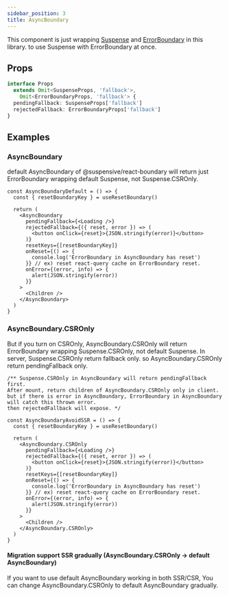 ```yaml
---
sidebar_position: 3
title: AsyncBoundary
---
```


This component is just wrapping [Suspense](https://react-boundary.suspensive.org/docs/reference/Suspense) and [ErrorBoundary](https://react-boundary.suspensive.org/docs/reference/ErrorBoundary) in this library. to use Suspense with ErrorBoundary at once.

## Props

```ts
interface Props
  extends Omit<SuspenseProps, 'fallback'>,
    Omit<ErrorBoundaryProps, 'fallback'> {
  pendingFallback: SuspenseProps['fallback']
  rejectedFallback: ErrorBoundaryProps['fallback']
}
```

## Examples

### AsyncBoundary

default AsyncBoundary of @suspensive/react-boundary will return just ErrorBoundary wrapping default Suspense, not Suspense.CSROnly.

```tsx
const AsyncBoundaryDefault = () => {
  const { resetBoundaryKey } = useResetBoundary()

  return (
    <AsyncBoundary
      pendingFallback={<Loading />}
      rejectedFallback={({ reset, error }) => (
        <button onClick={reset}>{JSON.stringify(error)}</button>
      )}
      resetKeys={[resetBoundaryKey]}
      onReset={() => {
        console.log('ErrorBoundary in AsyncBoundary has reset')
      }} // ex) reset react-query cache on ErrorBoundary reset.
      onError={(error, info) => {
        alert(JSON.stringify(error))
      }}
    >
      <Children />
    </AsyncBoundary>
  )
}
```

### AsyncBoundary.CSROnly

But if you turn on CSROnly, AsyncBoundary.CSROnly will return ErrorBoundary wrapping Suspense.CSROnly, not default Suspense.
In server, Suspense.CSROnly return fallback only. so AsyncBoundary.CSROnly return pendingFallback only.

```tsx
/** Suspense.CSROnly in AsyncBoundary will return pendingFallback first.
After mount, return children of AsyncBoundary.CSROnly only in client.
but if there is error in AsyncBoundary, ErrorBoundary in AsyncBoundary will catch this thrown error.
then rejectedFallback will expose. */

const AsyncBoundaryAvoidSSR = () => {
  const { resetBoundaryKey } = useResetBoundary()

  return (
    <AsyncBoundary.CSROnly
      pendingFallback={<Loading />}
      rejectedFallback={({ reset, error }) => (
        <button onClick={reset}>{JSON.stringify(error)}</button>
      )}
      resetKeys={[resetBoundaryKey]}
      onReset={() => {
        console.log('ErrorBoundary in AsyncBoundary has reset')
      }} // ex) reset react-query cache on ErrorBoundary reset.
      onError={(error, info) => {
        alert(JSON.stringify(error))
      }}
    >
      <Children />
    </AsyncBoundary.CSROnly>
  )
}
```

#### Migration support SSR gradually (AsyncBoundary.CSROnly -> default AsyncBoundary)
If you want to use default AsyncBoundary working in both SSR/CSR, You can change AsyncBoundary.CSROnly to default AsyncBoundary gradually.
